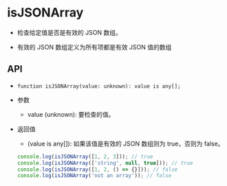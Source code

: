 # isJSONArray

+ 检查给定值是否是有效的 JSON 数组。

+ 有效的 JSON 数组定义为所有项都是有效 JSON 值的数组

## API

+ `function isJSONArray(value: unknown): value is any[];`

+ 参数

  + value (unknown): 要检查的值。

+ 返回值

  + (value is any[]): 如果该值是有效的 JSON 数组则为 true，否则为 false。

  ```js
  console.log(isJSONArray([1, 2, 3])); // true
  console.log(isJSONArray(['string', null, true])); // true
  console.log(isJSONArray([1, 2, () => {}])); // false
  console.log(isJSONArray('not an array')); // false
  ```

